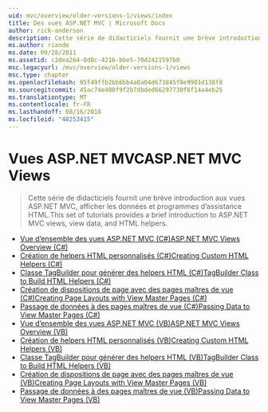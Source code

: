 ```yaml
---
uid: mvc/overview/older-versions-1/views/index
title: Des vues ASP.NET MVC | Microsoft Docs
author: rick-anderson
description: Cette série de didacticiels fournit une brève introduction aux vues ASP.NET MVC, afficher les données et programmes d’assistance HTML.
ms.author: riande
ms.date: 09/28/2011
ms.assetid: c2dea264-0d8c-4216-bbe5-70d2421597b0
msc.legacyurl: /mvc/overview/older-versions-1/views
msc.type: chapter
ms.openlocfilehash: 05f49ffb2bb6bb4a0a04d673845f8e9901d138f8
ms.sourcegitcommit: 45ac74e400f9f2b7dbded66297730f6f14a4eb25
ms.translationtype: MT
ms.contentlocale: fr-FR
ms.lasthandoff: 08/16/2018
ms.locfileid: "48253415"
---
```

<a name="aspnet-mvc-views"></a><span data-ttu-id="72ebd-103">Vues ASP.NET MVC</span><span class="sxs-lookup"><span data-stu-id="72ebd-103">ASP.NET MVC Views</span></span>
====================
> <span data-ttu-id="72ebd-104">Cette série de didacticiels fournit une brève introduction aux vues ASP.NET MVC, afficher les données et programmes d’assistance HTML.</span><span class="sxs-lookup"><span data-stu-id="72ebd-104">This set of tutorials provides a brief introduction to ASP.NET MVC views, view data, and HTML helpers.</span></span>


- [<span data-ttu-id="72ebd-105">Vue d’ensemble des vues ASP.NET MVC (C#)</span><span class="sxs-lookup"><span data-stu-id="72ebd-105">ASP.NET MVC Views Overview (C#)</span></span>](asp-net-mvc-views-overview-cs.md)
- [<span data-ttu-id="72ebd-106">Création de helpers HTML personnalisés (C#)</span><span class="sxs-lookup"><span data-stu-id="72ebd-106">Creating Custom HTML Helpers (C#)</span></span>](creating-custom-html-helpers-cs.md)
- [<span data-ttu-id="72ebd-107">Classe TagBuilder pour générer des helpers HTML (C#)</span><span class="sxs-lookup"><span data-stu-id="72ebd-107">TagBuilder Class to Build HTML Helpers (C#)</span></span>](using-the-tagbuilder-class-to-build-html-helpers-cs.md)
- [<span data-ttu-id="72ebd-108">Création de dispositions de page avec des pages maîtres de vue (C#)</span><span class="sxs-lookup"><span data-stu-id="72ebd-108">Creating Page Layouts with View Master Pages (C#)</span></span>](creating-page-layouts-with-view-master-pages-cs.md)
- [<span data-ttu-id="72ebd-109">Passage de données à des pages maîtres de vue (C#)</span><span class="sxs-lookup"><span data-stu-id="72ebd-109">Passing Data to View Master Pages (C#)</span></span>](passing-data-to-view-master-pages-cs.md)
- [<span data-ttu-id="72ebd-110">Vue d’ensemble des vues ASP.NET MVC (VB)</span><span class="sxs-lookup"><span data-stu-id="72ebd-110">ASP.NET MVC Views Overview (VB)</span></span>](asp-net-mvc-views-overview-vb.md)
- [<span data-ttu-id="72ebd-111">Création de helpers HTML personnalisés (VB)</span><span class="sxs-lookup"><span data-stu-id="72ebd-111">Creating Custom HTML Helpers (VB)</span></span>](creating-custom-html-helpers-vb.md)
- [<span data-ttu-id="72ebd-112">Classe TagBuilder pour générer des helpers HTML (VB)</span><span class="sxs-lookup"><span data-stu-id="72ebd-112">TagBuilder Class to Build HTML Helpers (VB)</span></span>](using-the-tagbuilder-class-to-build-html-helpers-vb.md)
- [<span data-ttu-id="72ebd-113">Création de dispositions de page avec des pages maîtres de vue (VB)</span><span class="sxs-lookup"><span data-stu-id="72ebd-113">Creating Page Layouts with View Master Pages (VB)</span></span>](creating-page-layouts-with-view-master-pages-vb.md)
- [<span data-ttu-id="72ebd-114">Passage de données à des pages maîtres de vue (VB)</span><span class="sxs-lookup"><span data-stu-id="72ebd-114">Passing Data to View Master Pages (VB)</span></span>](passing-data-to-view-master-pages-vb.md)
